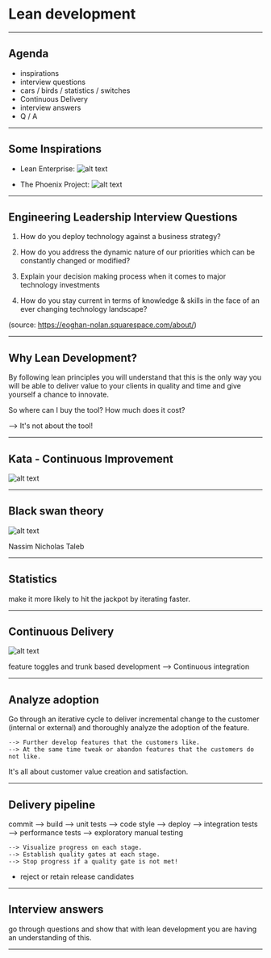 Lean development
================

---

Agenda
-------------------------------------------------------

* inspirations
* interview questions
* cars / birds / statistics / switches
* Continuous Delivery
* interview answers
* Q / A

---

Some Inspirations
-----------------------------------------------------

 * Lean Enterprise:
![alt text](https://www.google.com.sg/url?sa=i&rct=j&q=&esrc=s&source=images&cd=&cad=rja&uact=8&ved=0ahUKEwiCh_reqPjKAhWMGI4KHVHjDYAQjRwIBw&url=http%3A%2F%2Fitrevolution.com%2Fbook-review-lean-enterprise-how-high-performance-organizations-innovate-at-scale-jez-humble-joanne-molesky-barry-oreilly%2F&bvm=bv.114195076,d.c2E&psig=AFQjCNHmQmrkSCr4r9nAXXkbWFxwwsA0gQ&ust=1455575834441931 "Lean Enterprise")

* The Phoenix Project:
![alt text](https://www.google.com.sg/url?sa=i&rct=j&q=&esrc=s&source=images&cd=&cad=rja&uact=8&ved=0ahUKEwjPzLDvqfjKAhVFjo4KHZV3CIIQjRwIBw&url=http%3A%2F%2Fwww.amazon.com%2FThe-Phoenix-Project-Helping-Business%2Fdp%2F0988262592&psig=AFQjCNE5pi6XCIiJgprHz-8YDjiXs1kkRg&ust=1455576150102554 "The Phoenix Project")


---

Engineering Leadership Interview Questions
-----------------------------------------------------

1. How do you deploy technology against a business strategy?

2. How do you address the dynamic nature of our priorities which can be constantly changed or modified?

3. Explain your decision making process when it comes to major technology investments

4. How do you stay current in terms of knowledge & skills in the face of an ever changing technology landscape?


(source: https://eoghan-nolan.squarespace.com/about/)

---

Why Lean Development?
-----------------------------------------------------

By following lean principles you will understand that this is the only way you will be able to deliver value to your clients in quality and time and give yourself a chance to innovate.

So where can I buy the tool? How much does it cost?

 --> It's not about the tool!

---

Kata - Continuous Improvement
------------------------------

![alt text](https://www.google.com.sg/url?sa=i&rct=j&q=&esrc=s&source=images&cd=&cad=rja&uact=8&ved=0ahUKEwi37MaksPjKAhWTj44KHajsAM4QjRwIBw&url=http%3A%2F%2Fsageclarity.com%2Fidea-lab%2Fandon-system%2F&bvm=bv.114195076,d.c2E&psig=AFQjCNF9_xTgI0ybIXW-NKeurNzFlwA-Iw&ust=1455576353650663)

---

Black swan theory
-----------------------------------------------------

![alt text](https://www.google.com.sg/url?sa=i&rct=j&q=&esrc=s&source=images&cd=&cad=rja&uact=8&ved=0ahUKEwj_-KT-sPjKAhWPG44KHewuBngQjRwIBw&url=http%3A%2F%2Fwww.birdimages.net%2Fbirds%2Fanatidae%2Fblack-swan&bvm=bv.114195076,d.c2E&psig=AFQjCNHGSBnSFsuoX7F6Z3mU89lfZxmXDg&ust=1455578016891429)

Nassim Nicholas Taleb

---

Statistics
-----------------------------------------------------

make it more likely to hit the jackpot by iterating faster.

---

Continuous Delivery
-----------------------------------------------------

![alt text](https://www.google.com.sg/url?sa=i&rct=j&q=&esrc=s&source=images&cd=&cad=rja&uact=8&ved=0ahUKEwiJ65PIsvjKAhULwo4KHQbuAZAQjRwIBw&url=http%3A%2F%2Fblog.pluralsight.com%2Ffavor-feature-toggles-over-feature-branches&psig=AFQjCNHXJ41SmzdgKj6I0CQ1alUZ9bZQ7w&ust=1455578443326945)

feature toggles and trunk based development --> Continuous integration

---

Analyze adoption
----------------------------------------------------

Go through an iterative cycle to deliver incremental change to the customer (internal or external) and thoroughly analyze the adoption of the feature.

    --> Further develop features that the customers like.
    --> At the same time tweak or abandon features that the customers do not like.


It's all about customer value creation and satisfaction.  

---

Delivery pipeline
-----------------------------------------------------

commit --> build --> unit tests --> code style --> deploy --> integration tests --> performance tests --> exploratory manual testing

    --> Visualize progress on each stage.
    --> Establish quality gates at each stage.
    --> Stop progress if a quality gate is not met!

* reject or retain release candidates

---

Interview answers
-----------------------------------------------------

go through questions and show that with lean development you are having an understanding of this.

---
